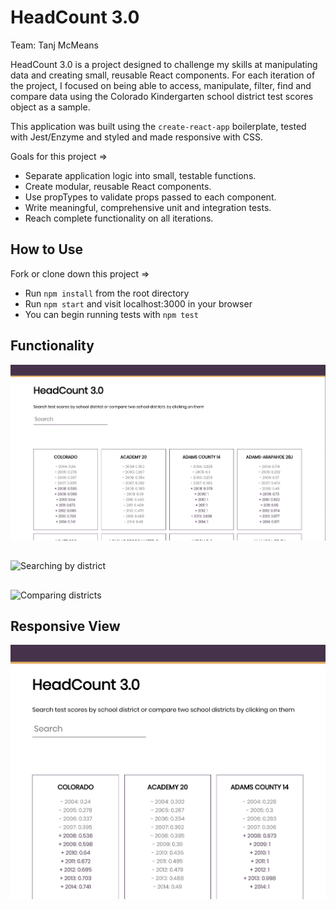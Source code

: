 # HeadCount 3.0

Team: Tanj McMeans

HeadCount 3.0 is a project designed to challenge my skills at manipulating data and creating small, reusable React components. For each iteration of the project, I focused on being able to access, manipulate, filter, find and compare data using the Colorado Kindergarten school district test scores object as a sample.

This application was built using the `create-react-app` boilerplate, tested with Jest/Enzyme and styled and made responsive with CSS.

Goals for this project =>

- Separate application logic into small, testable functions.
- Create modular, reusable React components.
- Use propTypes to validate props passed to each component.
- Write meaningful, comprehensive unit and integration tests.
- Reach complete functionality on all iterations.

## How to Use

Fork or clone down this project =>

- Run `npm install` from the root directory
- Run `npm start` and visit localhost:3000 in your browser
- You can begin running tests with `npm test`

## Functionality

![Initial State](assets/desktopview.png)

##

![Searching by district](assets/search-schools.gif)

##

![Comparing districts](assets/headcount-pick.gif)

## Responsive View

![Responsive Tablet View](assets/tabletview.png)
